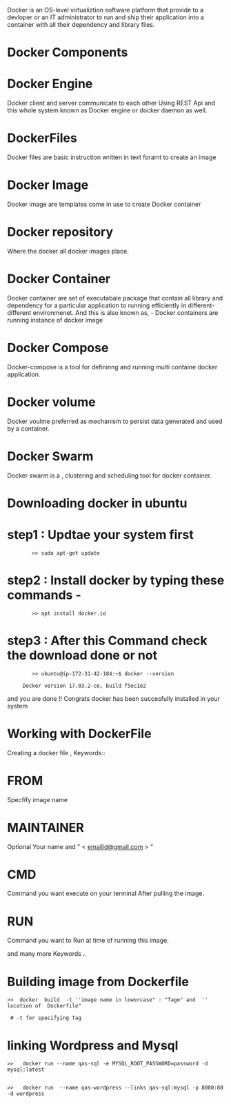 					



 Docker   is  an   OS-level   virtualiztion software  platform  that  provide  to a devloper or an IT  administrator  to  run and ship  			their application into  a container with all their dependency and library files.







# Docker Components





# Docker Engine 	 	  

Docker client and server communicate  to each other  Using   REST Api   and this  whole  system known  as 				Docker engine or docker daemon as well.  





# DockerFiles    	 	    

Docker  files are basic instruction written in text foramt to create an image  





# Docker Image	  	

Docker image  are templates come in use to create Docker container 



# Docker repository	

Where the docker all   docker images place.





# Docker Container	

Docker container are set of executabale package that contain all library and dependency for a particular
application to running efficiently in different-different  environmenet.
And this is also known as, - Docker containers are running instance of docker image	 





# Docker Compose 		  

Docker-compose is a tool for defininng and running multi containe docker application.




# Docker volume		

Docker  voulme  preferred   as  mechanism  to  persist data  generated  and used by a container.




# Docker Swarm 	 	   

Docker swarm is a , clustering and scheduling tool  for docker container.  





# Downloading docker in ubuntu



 # step1  :    Updtae your system first

            >> sudo apt-get update



  # step2 :   Install docker by typing these commands -

            >> apt install docker.io                          
		


  # step3 :  After this Command check the download done or not
           
            >> ubuntu@ip-172-31-42-184:~$ docker --version
    
	     Docker version 17.03.2-ce, build f5ec1e2                          
	      
  
  
  and you are done !! Congrats docker has been succesfully installed in your system




				
					


# Working with DockerFile


Creating a docker file , Keywords::



# FROM       	 	   
Specfify image name




# MAINTAINER 		
Optional   Your name and   " < emailid@gmail.com > "



# CMD		

Command you want execute on your terminal After pulling the image.  



# RUN 

Command you want to Run at time of running this image.

and many more Keywords ..




# Building image from Dockerfile

	>>  docker  build  -t ''image name in lowercase" : "Tage" and  '' location of  Dockerfile"       		
			
	 # -t for specifying Tag 



# linking Wordpress and Mysql


	>>   docker run --name qas-sql -e MYSQL_ROOT_PASSWORD=password -d mysql:latest


	>>   docker run  --name qas-wordpress --links qas-sql:mysql -p 8080:80 -d wordpress
